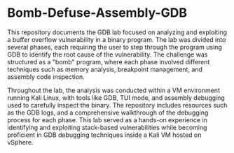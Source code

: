# Bomb-Defuse-Assembly-GDB

This repository documents the GDB lab focused on analyzing and exploiting a buffer overflow vulnerability in a binary program. The lab was divided into several phases, each requiring the user to step through the program using GDB to identify the root cause of the vulnerability. The challenge was structured as a "bomb" program, where each phase involved different techniques such as memory analysis, breakpoint management, and assembly code inspection. 

Throughout the lab, the analysis was conducted within a VM environment running Kali Linux, with tools like GDB, TUI mode, and assembly debugging used to carefully inspect the binary. The repository includes resources such as the GDB logs, and a comprehensive walkthrough of the debugging process for each phase. This lab served as a hands-on experience in identifying and exploiting stack-based vulnerabilities while becoming proficient in GDB debugging techniques inside a Kali VM hosted on vSphere.
